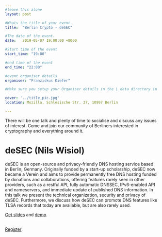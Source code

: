 ```yaml
---
#leave this alone
layout: post

#Whats the title of your event.
title:  "Berlin Crypto - deSEC"

#The date of the event. 
date:   2019-05-07 19:00:00 +0000

#Start time of the event
start_time: "19:00"

#end time of the event
end_time: "22:00"

#event organiser details
organiser: "Franziskus Kiefer"

#Make sure you setup your Organiser details in the \_data directory in the organisers.yml file

cover: '../title_pic.jpg'
location: Mozilla, Schlesische Str. 27, 10997 Berlin 

---
```


There will be one talk and plenty of time to socialise and discuss any issues of interest.
Come and join our community of Berliners interested in cryptography and everything around it.

# deSEC (Nils Wisiol)
deSEC is an open-source and privacy-friendly DNS hosting service based
in Berlin, Germany. Originally funded by a start-up scholarship, deSEC
now became a Verein and aims to provide permanently free DNS hosting
funded by donations and collaborations, offering features rarely seen in
other providers, such as a restful API, fully automatic DNSSEC,
IPv6-enabled API and nameservers, and immediate update of published DNS
information. In this talk we present the technical organization,
security and privacy of deSEC. Furthermore, we discuss how deSEC can
promote DNS features like TLSA records that today are available, but are
also rarely used.

[Get slides](https://docs.google.com/presentation/d/1iWgjGSlP2W9nHYEkvViaIltJcAnfvzENjxISz7LWDBo/edit#slide=id.p) and [demo](https://github.com/desec-io/desec-demo/tree/2019-05-07-crypto-meetup).

<br/>
<a href='https://www.eventbrite.co.uk/e/berlin-crypto-desec-tickets-60865558524' class="button button-primary">Register</a>
